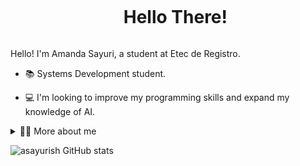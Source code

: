 <!--título-->
<div id="user-content-toc">
  <ul align="center">
    <summary><h1 style="display: inline-block">Hello There!</h1></summary>
</div>

<!-- Presentation -->
<p>
  Hello! I'm Amanda Sayuri, a student at Etec de Registro.

  - 📚 Systems Development student. 

  - 💻 I'm looking to improve my programming skills and expand my knowledge of AI.
</p>

<!-- Dropdown -->
<details>
  <summary>👩‍💻 More about me </summary>

  - 💬 I'm 15 years old, born on January 12, 2009, and I live in Brazil, in the city of Registro, in São Paulo. As I am entering high school, I am not yet proficient in some subjects.

  - ⚡ I like reading manga and comics, watching anime, like Boku no Hero, Jujutsu Kaisen, etc., and I'm a fan of Star Wars.
</details>

<!-- GithubStats -->
![asayurish GitHub stats](https://github-readme-stats.vercel.app/api?username=asayurish&show_icons=true&theme=blue_navy)
